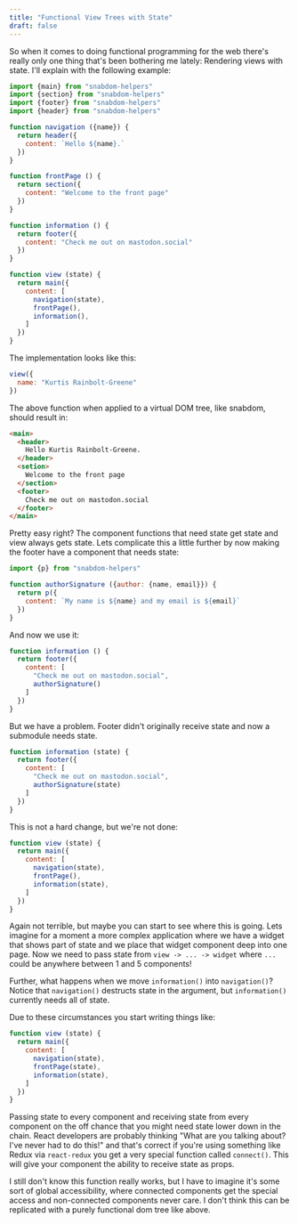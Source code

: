 ```yaml
---
title: "Functional View Trees with State"
draft: false
---
```


So when it comes to doing functional programming for the web there's really only one thing that's been bothering me lately: Rendering views with state. I'll explain with the following example:

``` javascript
import {main} from "snabdom-helpers"
import {section} from "snabdom-helpers"
import {footer} from "snabdom-helpers"
import {header} from "snabdom-helpers"

function navigation ({name}) {
  return header({
    content: `Hello ${name}.`
  })
}

function frontPage () {
  return section({
    content: "Welcome to the front page"
  })
}

function information () {
  return footer({
    content: "Check me out on mastodon.social"
  })
}

function view (state) {
  return main({
    content: [
      navigation(state),
      frontPage(),
      information(),
    ]
  })
}
```

The implementation looks like this:

``` javascript
view({
  name: "Kurtis Rainbolt-Greene"
})
```

The above function when applied to a virtual DOM tree, like snabdom, should result in:


``` html
<main>
  <header>
    Hello Kurtis Rainbolt-Greene.
  </header>
  <setion>
    Welcome to the front page
  </section>
  <footer>
    Check me out on mastodon.social
  </footer>
</main>
```

Pretty easy right? The component functions that need state get state and view always gets state. Lets complicate this a little further by now making the footer have a component that needs state:

``` javascript
import {p} from "snabdom-helpers"

function authorSignature ({author: {name, email}}) {
  return p({
    content: `My name is ${name} and my email is ${email}`
  })
}
```

And now we use it:

``` javascript
function information () {
  return footer({
    content: [
      "Check me out on mastodon.social",
      authorSignature()
    ]
  })
}
```

But we have a problem. Footer didn't originally receive state and now a submodule needs state.

``` javascript
function information (state) {
  return footer({
    content: [
      "Check me out on mastodon.social",
      authorSignature(state)
    ]
  })
}
```

This is not a hard change, but we're not done:

``` javascript
function view (state) {
  return main({
    content: [
      navigation(state),
      frontPage(),
      information(state),
    ]
  })
}
```

Again not terrible, but maybe you can start to see where this is going. Lets imagine for a moment a more complex application where we have a widget that shows part of state and we place that widget component deep into one page. Now we need to pass state from `view -> ... -> widget` where `...` could be anywhere between 1 and 5 components!

Further, what happens when we move `information()` into `navigation()`? Notice that `navigation()` destructs state in the argument, but `information()` currently needs all of state.

Due to these circumstances you start writing things like:

``` javascript
function view (state) {
  return main({
    content: [
      navigation(state),
      frontPage(state),
      information(state),
    ]
  })
}
```

Passing state to every component and receiving state from every component on the off chance that you might need state lower down in the chain. React developers are probably thinking "What are you talking about? I've never had to do this!" and that's correct if you're using something like Redux via `react-redux` you get a very special function called `connect()`. This will give your component the ability to receive state as props.

I still don't know this function really works, but I have to imagine it's some sort of global accessibility, where connected components get the special access and non-connected components never care. I don't think this can be replicated with a purely functional dom tree like above.
